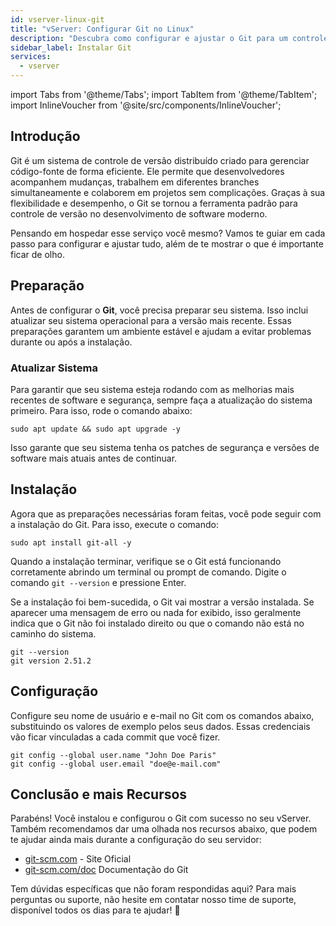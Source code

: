 ```yaml
---
id: vserver-linux-git
title: "vServer: Configurar Git no Linux"
description: "Descubra como configurar e ajustar o Git para um controle de versão eficiente e colaboração tranquila nos seus projetos de desenvolvimento → Saiba mais agora"
sidebar_label: Instalar Git
services:
  - vserver
---
```


import Tabs from '@theme/Tabs';
import TabItem from '@theme/TabItem';
import InlineVoucher from '@site/src/components/InlineVoucher';

## Introdução

Git é um sistema de controle de versão distribuído criado para gerenciar código-fonte de forma eficiente. Ele permite que desenvolvedores acompanhem mudanças, trabalhem em diferentes branches simultaneamente e colaborem em projetos sem complicações. Graças à sua flexibilidade e desempenho, o Git se tornou a ferramenta padrão para controle de versão no desenvolvimento de software moderno.

Pensando em hospedar esse serviço você mesmo? Vamos te guiar em cada passo para configurar e ajustar tudo, além de te mostrar o que é importante ficar de olho.

<InlineVoucher />



## Preparação

Antes de configurar o **Git**, você precisa preparar seu sistema. Isso inclui atualizar seu sistema operacional para a versão mais recente. Essas preparações garantem um ambiente estável e ajudam a evitar problemas durante ou após a instalação.


### Atualizar Sistema
Para garantir que seu sistema esteja rodando com as melhorias mais recentes de software e segurança, sempre faça a atualização do sistema primeiro. Para isso, rode o comando abaixo:

```
sudo apt update && sudo apt upgrade -y
```
Isso garante que seu sistema tenha os patches de segurança e versões de software mais atuais antes de continuar.



## Instalação

Agora que as preparações necessárias foram feitas, você pode seguir com a instalação do Git. Para isso, execute o comando:

```console
sudo apt install git-all -y
```



Quando a instalação terminar, verifique se o Git está funcionando corretamente abrindo um terminal ou prompt de comando. Digite o comando `git --version` e pressione Enter.

Se a instalação foi bem-sucedida, o Git vai mostrar a versão instalada. Se aparecer uma mensagem de erro ou nada for exibido, isso geralmente indica que o Git não foi instalado direito ou que o comando não está no caminho do sistema.

```
git --version
git version 2.51.2
```



## Configuração

Configure seu nome de usuário e e-mail no Git com os comandos abaixo, substituindo os valores de exemplo pelos seus dados. Essas credenciais vão ficar vinculadas a cada commit que você fizer.

```
git config --global user.name "John Doe Paris"
git config --global user.email "doe@e-mail.com"
```



## Conclusão e mais Recursos

Parabéns! Você instalou e configurou o Git com sucesso no seu vServer. Também recomendamos dar uma olhada nos recursos abaixo, que podem te ajudar ainda mais durante a configuração do seu servidor:

- [git-scm.com](https://git-scm.com/) - Site Oficial
- [git-scm.com/doc](https://git-scm.com/doc) Documentação do Git

Tem dúvidas específicas que não foram respondidas aqui? Para mais perguntas ou suporte, não hesite em contatar nosso time de suporte, disponível todos os dias para te ajudar! 🙂



<InlineVoucher />